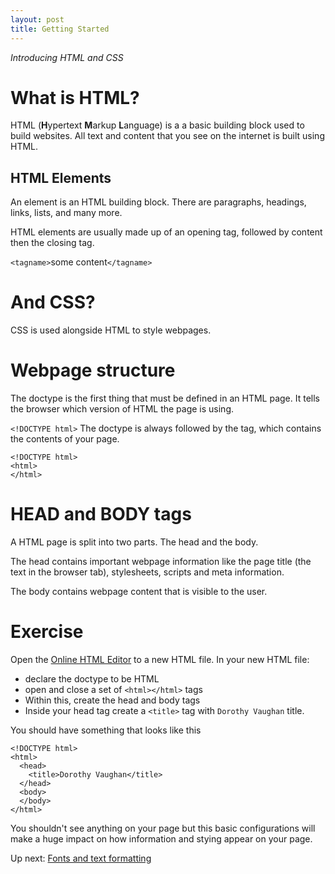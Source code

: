 ```yaml
---
layout: post
title: Getting Started
---
```


*Introducing HTML and CSS*

# What is HTML?

HTML (**H**ypertext **M**arkup **L**anguage) is a a basic building block used to build websites. All text and content that you see on the internet is built using HTML.

##  HTML Elements

An element is an HTML building block. There are paragraphs, headings, links, lists, and many more.

HTML elements are usually made up of an opening tag, followed by content then the closing tag.

`<tagname>`some content`</tagname>`

# And CSS?
CSS is used alongside HTML to style webpages.

# Webpage structure
The doctype is the first thing that must be defined in an HTML page. It tells the browser which version of HTML the page is using.

`<!DOCTYPE html>`
The doctype is always followed by the <html> tag, which contains the contents of your page.

```
<!DOCTYPE html>
<html>
</html>
```

# HEAD and BODY tags
A HTML page is split into two parts. The head and the body.

The head contains important webpage information like the page title (the text in the browser tab), stylesheets, scripts and meta information.

The body contains webpage content that is visible to the user.

# Exercise
Open the [Online HTML Editor](http://htmleditor.tools/) to a new HTML file. In your new HTML file:

* declare the doctype to be HTML
* open and close a set of `<html></html>` tags
* Within this, create the head and body tags
* Inside your head tag create a `<title>` tag with `Dorothy Vaughan` title.

You should have something that looks like this

```
<!DOCTYPE html>
<html>
  <head>
    <title>Dorothy Vaughan</title>
  </head>
  <body>
  </body>
</html>
```

You shouldn't see anything on your page but this basic configurations will make a huge impact on how information and stying appear on your page.

Up next: [Fonts and text formatting](hhttps://saphmb.github.io/iwd-workshop/2018/03/08/8-fonts-and-text-formatting.html)